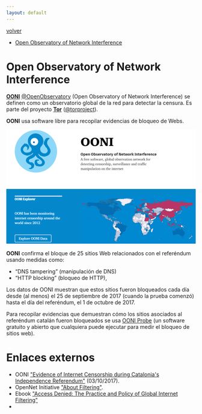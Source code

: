 ```yaml
---
layout: default
---
```


[volver](./)

* [Open Observatory of Network Interference](#open-Observatory-of-network-interference)

# Open Observatory of Network Interference

**[OONI](https://ooni.torproject.org/)** [@OpenObservatory](https://twitter.com/openobservatory) (Open Observatory of Network Interference) se definen como un observatorio global de la red para detectar la censura. Es parte del proyecto **[Tor](https://www.torproject.org/)** ([@torproject](https://twitter.com/torproject)).

**OONI** usa software libre para recopilar evidencias de bloqueo de Webs.  

![](images/ooni_web.PNG)

**OONI** confirma el bloque de 25 sitios Web relacionados con el referéndum usando medidas como:

* “DNS tampering” (manipulación de DNS)
* “HTTP blocking” (bloqueo de HTTP),

Los datos de OONI muestran que estos sitios fueron bloqueados cada día desde (al menos) el 25 de septiembre de 2017 (cuando la prueba comenzó) hasta el día del referéndum, el 1 de octubre de 2017.

Para recopilar evidencias que demuestran cómo los sitios asociados al referéndum catalán fueron bloqueados se usa [OONI Probe](https://ooni.torproject.org/install/) (un software gratuito y abierto que cualquiera puede ejecutar para medir el bloqueo de sitios web).



# Enlaces externos

* OONI ["Evidence of Internet Censorship during Catalonia's Independence Referendum"](https://ooni.torproject.org/post/internet-censorship-catalonia-independence-referendum/) (03/10/2017).
* OpenNet Initiative ["About Filtering"](https://opennet.net/about-filtering).
* Ebook ["Access Denied: The Practice and Policy of Global Internet Filtering"](https://books.google.es/books?id=l6ry0NeJ1N8C&pg=PA14&lpg=PA14&dq=DNS+tampering+que+es&source=bl&ots=i93_WnScZe&sig=bvzygiEP2Bxf8j74qNyOEp9ObZc&hl=es&sa=X&ved=0ahUKEwifid6K_IPXAhXJtRQKHQcyAQYQ6AEIeDAJ#v=onepage&q=DNS%20tampering%20que%20es&f=false) 
* 